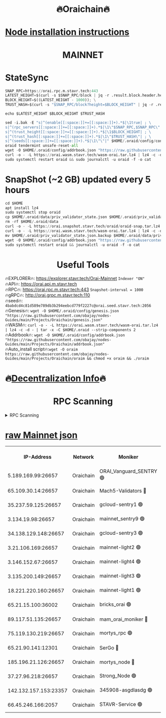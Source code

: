 <h1 align="center"> 🔥Oraichain🔥</h1>

[Node installation instructions](https://github.com/obajay/nodes-Guides/tree/main/Projects/Oraichain)
=
<h1 align="center"> MAINNET</h1>

# StateSync
```python
SNAP_RPC=https://orai.rpc.m.stavr.tech:443
LATEST_HEIGHT=$(curl -s $SNAP_RPC/block | jq -r .result.block.header.height); \
BLOCK_HEIGHT=$((LATEST_HEIGHT - 1000)); \
TRUST_HASH=$(curl -s "$SNAP_RPC/block?height=$BLOCK_HEIGHT" | jq -r .result.block_id.hash)

echo $LATEST_HEIGHT $BLOCK_HEIGHT $TRUST_HASH

sed -i.bak -E "s|^(enable[[:space:]]+=[[:space:]]+).*$|\1true| ; \
s|^(rpc_servers[[:space:]]+=[[:space:]]+).*$|\1\"$SNAP_RPC,$SNAP_RPC\"| ; \
s|^(trust_height[[:space:]]+=[[:space:]]+).*$|\1$BLOCK_HEIGHT| ; \
s|^(trust_hash[[:space:]]+=[[:space:]]+).*$|\1\"$TRUST_HASH\"| ; \
s|^(seeds[[:space:]]+=[[:space:]]+).*$|\1\"\"|" $HOME/.oraid/config/config.toml
oraid tendermint unsafe-reset-all
wget -O $HOME/.oraid/config/addrbook.json "https://raw.githubusercontent.com/obajay/nodes-Guides/main/Projects/Oraichain/addrbook.json"
curl -o - -L https://orai.wasm.stavr.tech/wasm-orai.tar.lz4 | lz4 -c -d - | tar -x -C $HOME/.oraid --strip-components 2
sudo systemctl restart oraid && sudo journalctl -u oraid -f -o cat
```
# SnapShot (~2 GB) updated every 5 hours
```python
cd $HOME
apt install lz4
sudo systemctl stop oraid
cp $HOME/.oraid/data/priv_validator_state.json $HOME/.oraid/priv_validator_state.json.backup
rm -rf $HOME/.oraid/data
curl -o - -L https://orai.snapshot.stavr.tech/oraid/oraid-snap.tar.lz4 | lz4 -c -d - | tar -x -C $HOME/.oraid --strip-components 2
curl -o - -L https://orai.wasm.stavr.tech/wasm-orai.tar.lz4 | lz4 -c -d - | tar -x -C $HOME/.oraid --strip-components 2
mv $HOME/.oraid/priv_validator_state.json.backup $HOME/.oraid/data/priv_validator_state.json
wget -O $HOME/.oraid/config/addrbook.json "https://raw.githubusercontent.com/obajay/nodes-Guides/main/Projects/Oraichain/addrbook.json"
sudo systemctl restart oraid && journalctl -u oraid -f -o cat
```

 <h1 align="center"> Useful Tools</h1>

🔥EXPLORER🔥:     https://explorer.stavr.tech/Orai-Mainnet        `Indexer "ON"` \
🔥API🔥:          https://orai.api.m.stavr.tech \
🔥RPC🔥:          https://orai.rpc.m.stavr.tech:443              `Snapshot-interval = 1000` \
🔥gRPC🔥:         http://orai.grpc.m.stavr.tech:110 \
🔥seed🔥:      `4babdcd4c81d589e789db3b294eebcd779f2227c@orai.seed.stavr.tech:2056` \
🔥Genesis🔥:   `wget -O $HOME/.oraid/config/genesis.json "https://raw.githubusercontent.com/obajay/nodes-Guides/main/Projects/Oraichain/genesis.json"` \
🔥WASM🔥:      `curl -o - -L https://orai.wasm.stavr.tech/wasm-orai.tar.lz4 | lz4 -c -d - | tar -x -C $HOME/.oraid --strip-components 2` \
🔥Addrbook🔥:  `wget -O $HOME/.oraid/config/addrbook.json "https://raw.githubusercontent.com/obajay/nodes-Guides/main/Projects/Oraichain/addrbook.json"` \
🔥Auto_install script🔥:`wget -O oraim https://raw.githubusercontent.com/obajay/nodes-Guides/main/Projects/Oraichain/oraim && chmod +x oraim && ./oraim`

🔥[Decentralization Info](https://github.com/obajay/StateSync-snapshots/tree/main/Projects/Oraichain/Decentralization)🔥
=
<h1 align="center"> RPC Scanning</h1>

<details>
<summary>RPC Scanning</summary>

<h2 align="center"> We scan nodes in real time every 4 hours. And we provide the final result of RPC endpoints.
We cannot influence the operation of these nodes in any way. </h2>


```python
If Voting Power is higher than 0 --> then the Node is a validator of the network and may be subject to attack and be a potential threat to the chain.
```
```python
We marked such validators with a red symbol
```

</details>

[raw Mainnet json](https://rpc-check.oraim.stavr.tech/oraim/rpc-oraim-result.json)
=


<table><tr><th>IP-Address</th><th>Network</th><th>Moniker</th><th>Latest Block Height</th><th>Earliest Block Height</th><th>Catching Up</th><th>Tx Index</th><th>Voting Power</th><th>Scan Time</th></tr><tr><td>5.189.169.99:26657</td><td>Oraichain</td><td>ORAI_Vanguard_SENTRY 🟢</td><td>16112096</td><td>0</td><td>False</td><td>on</td><td>0</td><td>2024-03-08T08:20:22.264473909UTC</td></tr><tr><td>65.109.30.14:26657</td><td>Oraichain</td><td>Mach5-Validators 🔴</td><td>16112106</td><td>0</td><td>False</td><td>off</td><td>644</td><td>2024-03-08T08:21:21.621373482UTC</td></tr><tr><td>35.237.59.125:26657</td><td>Oraichain</td><td>gcloud-sentry1 🟢</td><td>16112095</td><td>1</td><td>False</td><td>on</td><td>0</td><td>2024-03-08T08:20:19.446638685UTC</td></tr><tr><td>3.134.19.98:26657</td><td>Oraichain</td><td>mainnet_sentry9 🟢</td><td>16112101</td><td>1</td><td>False</td><td>on</td><td>0</td><td>2024-03-08T08:20:54.708623302UTC</td></tr><tr><td>34.138.129.148:26657</td><td>Oraichain</td><td>gcloud-sentry3 🟢</td><td>16112104</td><td>1</td><td>False</td><td>on</td><td>0</td><td>2024-03-08T08:21:09.532684033UTC</td></tr><tr><td>3.21.106.169:26657</td><td>Oraichain</td><td>mainnet-light2 🟢</td><td>16112100</td><td>15275144</td><td>False</td><td>on</td><td>0</td><td>2024-03-08T08:20:45.647874377UTC</td></tr><tr><td>3.146.152.67:26657</td><td>Oraichain</td><td>mainnet-light4 🟢</td><td>16112102</td><td>15275144</td><td>False</td><td>on</td><td>0</td><td>2024-03-08T08:20:57.385149914UTC</td></tr><tr><td>3.135.200.149:26657</td><td>Oraichain</td><td>mainnet-light3 🟢</td><td>16112103</td><td>15275144</td><td>False</td><td>on</td><td>0</td><td>2024-03-08T08:21:02.101560448UTC</td></tr><tr><td>18.221.220.160:26657</td><td>Oraichain</td><td>mainnet-light1 🟢</td><td>16112104</td><td>15643601</td><td>False</td><td>on</td><td>0</td><td>2024-03-08T08:21:06.840426073UTC</td></tr><tr><td>65.21.15.100:36002</td><td>Oraichain</td><td>bricks_orai 🟢</td><td>16112107</td><td>15848470</td><td>False</td><td>on</td><td>0</td><td>2024-03-08T08:21:26.202710920UTC</td></tr><tr><td>89.117.51.135:26657</td><td>Oraichain</td><td>mam_orai_moniker 🔴</td><td>16112095</td><td>15951001</td><td>False</td><td>on</td><td>5</td><td>2024-03-08T08:20:19.771509230UTC</td></tr><tr><td>75.119.130.219:26657</td><td>Oraichain</td><td>mortys_rpc 🟢</td><td>16112105</td><td>15960001</td><td>False</td><td>on</td><td>0</td><td>2024-03-08T08:21:16.980856893UTC</td></tr><tr><td>65.21.90.141:12301</td><td>Oraichain</td><td>SerGo 🔴</td><td>16112105</td><td>16012105</td><td>False</td><td>off</td><td>1</td><td>2024-03-08T08:21:13.958712375UTC</td></tr><tr><td>185.196.21.126:26657</td><td>Oraichain</td><td>mortys_node 🔴</td><td>16112096</td><td>16058801</td><td>False</td><td>on</td><td>168414</td><td>2024-03-08T08:20:22.578053189UTC</td></tr><tr><td>37.27.96.218:26657</td><td>Oraichain</td><td>Strong_Node 🟢</td><td>16112107</td><td>16086201</td><td>False</td><td>on</td><td>0</td><td>2024-03-08T08:21:28.607974982UTC</td></tr><tr><td>142.132.157.153:23357</td><td>Oraichain</td><td>345908-asgdlasdg 🟢</td><td>16112101</td><td>16103383</td><td>False</td><td>on</td><td>0</td><td>2024-03-08T08:20:54.074516186UTC</td></tr><tr><td>66.45.246.166:2057</td><td>Oraichain</td><td>STAVR-Service 🟢</td><td>16112105</td><td>16108201</td><td>False</td><td>on</td><td>0</td><td>2024-03-08T08:21:16.607844862UTC</td></tr></table>
